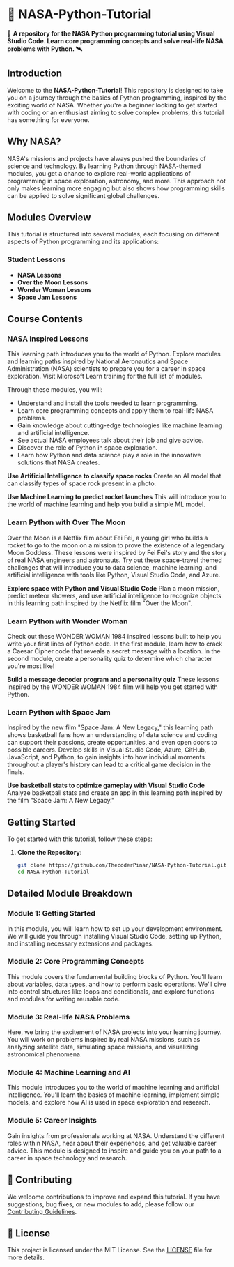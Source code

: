 # 🚀 NASA-Python-Tutorial

🌌 **A repository for the NASA Python programming tutorial using Visual Studio Code. Learn core programming concepts and solve real-life NASA problems with Python. 🛰️**

## Introduction
Welcome to the **NASA-Python-Tutorial**! This repository is designed to take you on a journey through the basics of Python programming, inspired by the exciting world of NASA. Whether you're a beginner looking to get started with coding or an enthusiast aiming to solve complex problems, this tutorial has something for everyone.

## Why NASA?
NASA's missions and projects have always pushed the boundaries of science and technology. By learning Python through NASA-themed modules, you get a chance to explore real-world applications of programming in space exploration, astronomy, and more. This approach not only makes learning more engaging but also shows how programming skills can be applied to solve significant global challenges.

## Modules Overview
This tutorial is structured into several modules, each focusing on different aspects of Python programming and its applications:

### Student Lessons
- **NASA Lessons**
- **Over the Moon Lessons**
- **Wonder Woman Lessons**
- **Space Jam Lessons**

## Course Contents

### NASA Inspired Lessons
This learning path introduces you to the world of Python. Explore modules and learning paths inspired by National Aeronautics and Space Administration (NASA) scientists to prepare you for a career in space exploration. Visit Microsoft Learn training for the full list of modules.

Through these modules, you will:

- Understand and install the tools needed to learn programming.
- Learn core programming concepts and apply them to real-life NASA problems.
- Gain knowledge about cutting-edge technologies like machine learning and artificial intelligence.
- See actual NASA employees talk about their job and give advice.
- Discover the role of Python in space exploration.
- Learn how Python and data science play a role in the innovative solutions that NASA creates.

**Use Artificial Intelligence to classify space rocks**
Create an AI model that can classify types of space rock present in a photo.

**Use Machine Learning to predict rocket launches**
This will introduce you to the world of machine learning and help you build a simple ML model.

### Learn Python with Over The Moon
Over the Moon is a Netflix film about Fei Fei, a young girl who builds a rocket to go to the moon on a mission to prove the existence of a legendary Moon Goddess. These lessons were inspired by Fei Fei's story and the story of real NASA engineers and astronauts. Try out these space-travel themed challenges that will introduce you to data science, machine learning, and artificial intelligence with tools like Python, Visual Studio Code, and Azure.

**Explore space with Python and Visual Studio Code**
Plan a moon mission, predict meteor showers, and use artificial intelligence to recognize objects in this learning path inspired by the Netflix film "Over the Moon".

### Learn Python with Wonder Woman
Check out these WONDER WOMAN 1984 inspired lessons built to help you write your first lines of Python code. In the first module, learn how to crack a Caesar Cipher code that reveals a secret message with a location. In the second module, create a personality quiz to determine which character you're most like!

**Build a message decoder program and a personality quiz**
These lessons inspired by the WONDER WOMAN 1984 film will help you get started with Python.

### Learn Python with Space Jam
Inspired by the new film "Space Jam: A New Legacy," this learning path shows basketball fans how an understanding of data science and coding can support their passions, create opportunities, and even open doors to possible careers. Develop skills in Visual Studio Code, Azure, GitHub, JavaScript, and Python, to gain insights into how individual moments throughout a player's history can lead to a critical game decision in the finals.

**Use basketball stats to optimize gameplay with Visual Studio Code**
Analyze basketball stats and create an app in this learning path inspired by the film "Space Jam: A New Legacy."

## Getting Started
To get started with this tutorial, follow these steps:

1. **Clone the Repository**:
   ```bash
   git clone https://github.com/ThecoderPinar/NASA-Python-Tutorial.git
   cd NASA-Python-Tutorial
    ```

## Detailed Module Breakdown

### Module 1: Getting Started
In this module, you will learn how to set up your development environment. We will guide you through installing Visual Studio Code, setting up Python, and installing necessary extensions and packages.

### Module 2: Core Programming Concepts
This module covers the fundamental building blocks of Python. You'll learn about variables, data types, and how to perform basic operations. We'll dive into control structures like loops and conditionals, and explore functions and modules for writing reusable code.

### Module 3: Real-life NASA Problems
Here, we bring the excitement of NASA projects into your learning journey. You will work on problems inspired by real NASA missions, such as analyzing satellite data, simulating space missions, and visualizing astronomical phenomena.

### Module 4: Machine Learning and AI
This module introduces you to the world of machine learning and artificial intelligence. You'll learn the basics of machine learning, implement simple models, and explore how AI is used in space exploration and research.

### Module 5: Career Insights
Gain insights from professionals working at NASA. Understand the different roles within NASA, hear about their experiences, and get valuable career advice. This module is designed to inspire and guide you on your path to a career in space technology and research.

## 🤝 Contributing
We welcome contributions to improve and expand this tutorial. If you have suggestions, bug fixes, or new modules to add, please follow our [Contributing Guidelines](CONTRIBUTING.md).

## 📜 License
This project is licensed under the MIT License. See the [LICENSE](LICENSE) file for more details.
